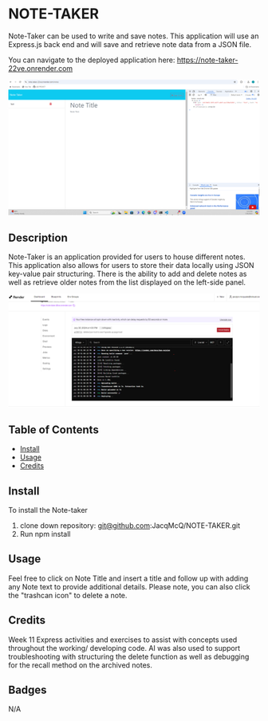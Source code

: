 # NOTE-TAKER
Note-Taker can be used to write and save notes. This application will use an Express.js back end and will save and retrieve note data from a JSON file.

You can navigate to the deployed application here: https://note-taker-22ve.onrender.com

![alt text](public/assets/photos/Note-Taker-Sample.png)
## Description
 Note-Taker is an  application provided for  users to house different notes. This  application  also  allows for users to  store  their  data locally using  JSON  key-value pair structuring. There is the ability to add and delete notes as well as retrieve older notes from the list displayed on the left-side panel. 

![alt text](public/assets/photos/Render-deploying.png)

## Table of Contents
  - [Install](#install)
  - [Usage](#usage)
  - [Credits](#credits)

## Install
To install the Note-taker 
1. clone down repository: git@github.com:JacqMcQ/NOTE-TAKER.git
2. Run npm install


## Usage
Feel free to click on Note Title and insert a title and follow up with adding any Note text to provide additional details. Please note, you can also click the "trashcan icon" to delete a note. 

## Credits
Week 11 Express activities and exercises to assist with concepts used throughout the working/ developing code. AI was also used to support troubleshooting with structuring the delete function as well as debugging for the recall method on the archived notes. 

## Badges
N/A

